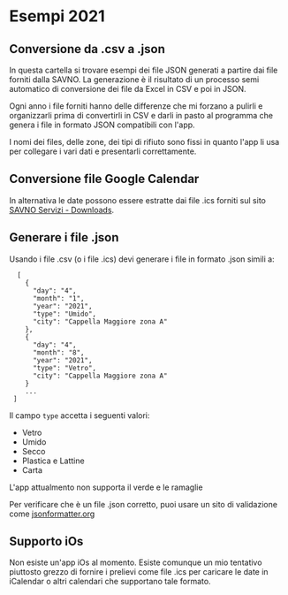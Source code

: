 # Esempi 2021

## Conversione da .csv a .json
In questa cartella si trovare esempi dei file JSON generati a partire dai file forniti dalla SAVNO. La generazione è il risultato di un processo semi automatico di conversione dei file da Excel in CSV e poi in JSON.

Ogni anno i file forniti hanno delle differenze che mi forzano a pulirli e organizzarli prima di convertirli in CSV e darli in pasto al programma che genera i file in formato JSON compatibili con l'app.

I nomi dei files, delle zone, dei tipi di rifiuto sono fissi in quanto l'app li usa per collegare i vari dati e presentarli correttamente.

## Conversione file Google Calendar
In alternativa le date possono essere estratte dai file .ics forniti sul sito [SAVNO Servizi - Downloads](https://www.savnoservizi.it/it/avvisi-e-download/download/calendari).

## Generare i file .json

Usando i file .csv (o i file .ics) devi generare i file in formato .json simili a:

`````
  [
    {
      "day": "4",
      "month": "1",
      "year": "2021",
      "type": "Umido",
      "city": "Cappella Maggiore zona A"
    },
    {
      "day": "4",
      "month": "8",
      "year": "2021",
      "type": "Vetro",
      "city": "Cappella Maggiore zona A"
    }
    ...
 ]
``````

Il campo ``type`` accetta i seguenti valori:
- Vetro
- Umido
- Secco
- Plastica e Lattine
- Carta

L'app attualmento non supporta il verde e le ramaglie

Per verificare che è un file .json corretto, puoi usare un sito di validazione come [jsonformatter.org](https://jsonformatter.org/)

## Supporto iOs
Non esiste un'app iOs al momento. Esiste comunque un mio tentativo piuttosto grezzo di fornire i prelievi come file .ics per caricare le date in iCalendar o altri calendari che supportano tale formato.
